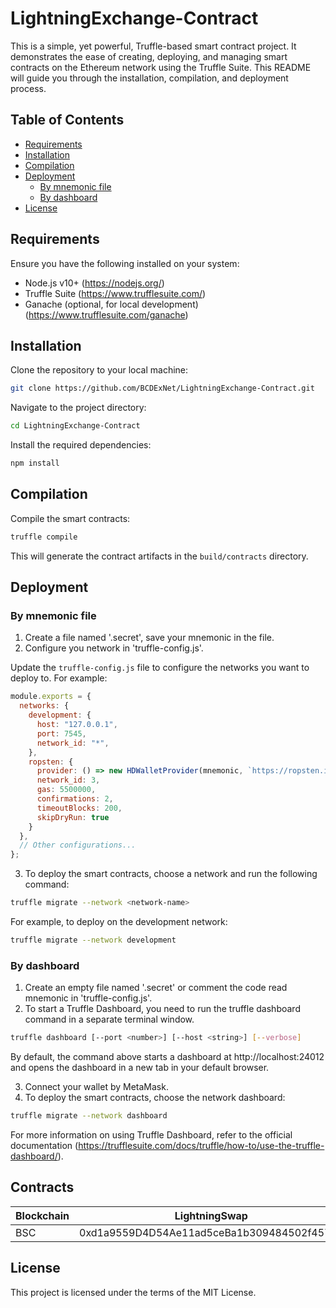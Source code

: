 # LightningExchange-Contract

This is a simple, yet powerful, Truffle-based smart contract project. It demonstrates the ease of creating, deploying, and managing smart contracts on the Ethereum network using the Truffle Suite. This README will guide you through the installation, compilation, and deployment process.

## Table of Contents

- [Requirements](#requirements)
- [Installation](#installation)
- [Compilation](#compilation)
- [Deployment](#deployment)
  - [By mnemonic file](#By-mnemonic-file)
  - [By dashboard](#By-dashboard)
- [License](#license)

## Requirements

Ensure you have the following installed on your system:

- Node.js v10+ (https://nodejs.org/)
- Truffle Suite (https://www.trufflesuite.com/)
- Ganache (optional, for local development) (https://www.trufflesuite.com/ganache)

## Installation

Clone the repository to your local machine:

```bash
git clone https://github.com/BCDExNet/LightningExchange-Contract.git
```

Navigate to the project directory:

```bash
cd LightningExchange-Contract
```

Install the required dependencies:

```bash
npm install
```

## Compilation

Compile the smart contracts:

```bash
truffle compile
```

This will generate the contract artifacts in the `build/contracts` directory.

## Deployment

### By mnemonic file

1. Create a file named '.secret', save your mnemonic in the file.
2. Configure you network in 'truffle-config.js'.

Update the `truffle-config.js` file to configure the networks you want to deploy to. For example:

```javascript
module.exports = {
  networks: {
    development: {
      host: "127.0.0.1",
      port: 7545,
      network_id: "*",
    },
    ropsten: {
      provider: () => new HDWalletProvider(mnemonic, `https://ropsten.infura.io/v3/YOUR-PROJECT-ID`),
      network_id: 3,
      gas: 5500000,
      confirmations: 2,
      timeoutBlocks: 200,
      skipDryRun: true
    }
  },
  // Other configurations...
};
```

3. To deploy the smart contracts, choose a network and run the following command:

```bash
truffle migrate --network <network-name>
```

For example, to deploy on the development network:

```bash
truffle migrate --network development
```

### By dashboard

1. Create an empty file named '.secret' or comment the code read mnemonic in 'truffle-config.js'.
2. To start a Truffle Dashboard, you need to run the truffle dashboard command in a separate terminal window.

```bash
truffle dashboard [--port <number>] [--host <string>] [--verbose]
```

By default, the command above starts a dashboard at http://localhost:24012 and opens the dashboard in a new tab in your default browser.

3. Connect your wallet by MetaMask.
4. To deploy the smart contracts, choose the network dashboard:

```bash
truffle migrate --network dashboard
```

For more information on using Truffle Dashboard, refer to the official documentation (https://trufflesuite.com/docs/truffle/how-to/use-the-truffle-dashboard/).

## Contracts

| Blockchain | LightningSwap | LightningSwapNative |
|---------------------------------|---------------------------------|---------------------------------|
| BSC | 0xd1a9559D4D54Ae11ad5ceBa1b309484502f4575d | 0x316a4B704cbb793d16b7DF228805F49beeb040c5 |


## License

This project is licensed under the terms of the MIT License.

